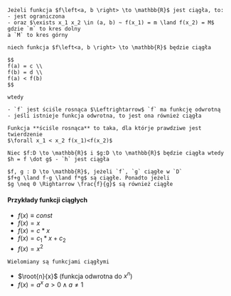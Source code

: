 ```{admonition} Twierdzenie o osiąganiu kresów
Jeżeli funkcja $f\left<a, b \right> \to \mathbb{R}$ jest ciągła, to:
- jest ograniczona 
- oraz $\exists x_1 x_2 \in (a, b) ~ f(x_1) = m \land f(x_2) = M$ gdzie `m` to kres dolny
a `M` to kres górny
```


```{admonition} Twierdzenie o ciągłości funkcji odwrotnej
niech funkcja $f\left<a, b \right> \to \mathbb{R}$ będzie ciągła

$$
f(a) = c \\
f(b) = d \\
f(a) < f(b)
$$

wtedy

- `f` jest ściśle rosnąca $\Leftrightarrow$ `f` ma funkcję odwrotną
- jeśli istnieje funkcja odwrotna, to jest ona również ciągła
```
```{tip}
Funkcja **ściśle rosnąca** to taka, dla którje prawdziwe jest twierdzenie
$\forall x_1 < x_2 f(x_1)<f(x_2)$
```

```{admonition} Twierdzenie o ciągłości funkcji złożonej
Niec $f:D \to \mathbb{R}$ i $g:D \to \mathbb{R}$ będzie ciągła wtedy 
$h = f \dot g$ - `h` jest ciągła
```

```{admonition} Twierdzenie o 4 działaniach dla funkcji ciągłych
$f, g : D \to \mathbb{R}$, jeżeli `f`, `g` ciągłe w `D`
$f+g \land f-g \land f*g$ są ciągłe. Ponadto jeżeli
$g \neq 0 \Rightarrow \frac{f}{g}$ są również ciągłe
```

#### Przykłady funkcji ciągłych

- $f(x) \equiv const$
- $f(x) = x$
- $f(x) = c * x$
- $f(x) = c_1 * x + c_2$
- $f(x) = x^2$

```{note}
Wielomiany są funkcjami ciągłymi
```

- $\root{n}{x}$ (funkcja odwrotna do $x^n$)
- $f(x) = a^x~a > 0 \land a \neq 1$
